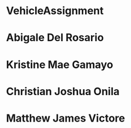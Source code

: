 # VehicleAssignment

# Abigale Del Rosario
# Kristine Mae Gamayo
# Christian Joshua Onila
# Matthew James Victore

